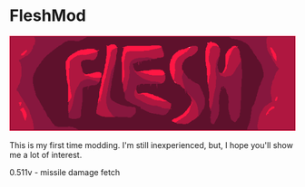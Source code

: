 # FleshMod
![logo](https://github.com/FallingDice/flesh-mod/blob/master/logo.png)

This is my first time modding. I'm still inexperienced, but, I hope you'll show me a lot of interest.

0.511v - missile damage fetch
